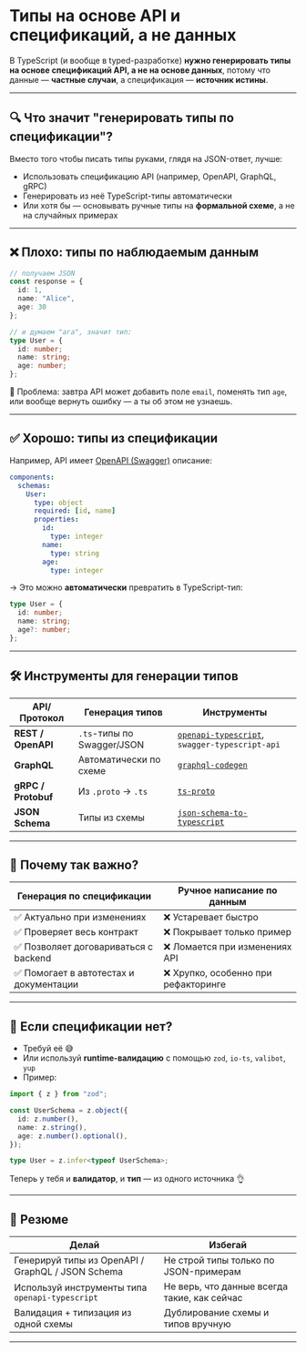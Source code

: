 # Типы на основе API и спецификаций, а не данных

В TypeScript (и вообще в typed-разработке) **нужно генерировать типы на основе спецификаций API, а не на основе данных**, потому что данные — **частные случаи**, а спецификация — **источник истины**.

---

## 🔍 Что значит "генерировать типы по спецификации"?

Вместо того чтобы писать типы руками, глядя на JSON-ответ, лучше:

* Использовать спецификацию API (например, OpenAPI, GraphQL, gRPC)
* Генерировать из неё TypeScript-типы автоматически
* Или хотя бы — основывать ручные типы на **формальной схеме**, а не на случайных примерах

---

## ❌ Плохо: типы по наблюдаемым данным

```ts
// получаем JSON
const response = {
  id: 1,
  name: "Alice",
  age: 30
};

// и думаем "ага", значит тип:
type User = {
  id: number;
  name: string;
  age: number;
};
```

🔺 Проблема: завтра API может добавить поле `email`, поменять тип `age`, или вообще вернуть ошибку — а ты об этом не узнаешь.

---

## ✅ Хорошо: типы из спецификации

Например, API имеет [OpenAPI (Swagger)](https://swagger.io/specification/) описание:

```yaml
components:
  schemas:
    User:
      type: object
      required: [id, name]
      properties:
        id:
          type: integer
        name:
          type: string
        age:
          type: integer
```

→ Это можно **автоматически** превратить в TypeScript-тип:

```ts
type User = {
  id: number;
  name: string;
  age?: number;
};
```

---

## 🛠 Инструменты для генерации типов

| API/Протокол        | Генерация типов            | Инструменты                                                                                    |
| ------------------- | -------------------------- | ---------------------------------------------------------------------------------------------- |
| **REST / OpenAPI**  | `.ts`-типы по Swagger/JSON | [`openapi-typescript`](https://github.com/drwpow/openapi-typescript), `swagger-typescript-api` |
| **GraphQL**         | Автоматически по схеме     | [`graphql-codegen`](https://the-guild.dev/graphql/codegen)                                     |
| **gRPC / Protobuf** | Из `.proto` → `.ts`        | [`ts-proto`](https://github.com/stephenh/ts-proto)                                             |
| **JSON Schema**     | Типы из схемы              | [`json-schema-to-typescript`](https://github.com/bcherny/json-schema-to-typescript)            |

---

## 🧠 Почему так важно?

| Генерация по спецификации              | Ручное написание по данным          |
| -------------------------------------- | ----------------------------------- |
| ✅ Актуально при изменениях             | ❌ Устаревает быстро                 |
| ✅ Проверяет весь контракт              | ❌ Покрывает только пример           |
| ✅ Позволяет договариваться с backend   | ❌ Ломается при изменениях API       |
| ✅ Помогает в автотестах и документации | ❌ Хрупко, особенно при рефакторинге |

---

## 🔁 Если спецификации нет?

* Требуй её 😅
* Или используй **runtime-валидацию** с помощью `zod`, `io-ts`, `valibot`, `yup`
* Пример:

```ts
import { z } from "zod";

const UserSchema = z.object({
  id: z.number(),
  name: z.string(),
  age: z.number().optional(),
});

type User = z.infer<typeof UserSchema>;
```

Теперь у тебя и **валидатор**, и **тип** — из одного источника 👌

---

## 📌 Резюме

| Делай                                             | Избегай                                      |
| ------------------------------------------------- | -------------------------------------------- |
| Генерируй типы из OpenAPI / GraphQL / JSON Schema | Не строй типы только по JSON-примерам        |
| Используй инструменты типа `openapi-typescript`   | Не верь, что данные всегда такие, как сейчас |
| Валидация + типизация из одной схемы              | Дублирование схемы и типов вручную           |

---
